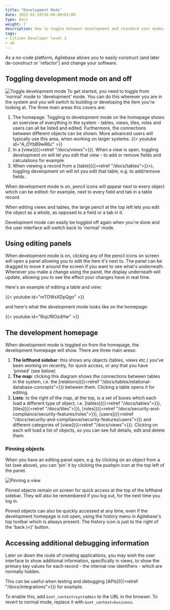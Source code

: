 ```yaml
---
title: "Development Mode"
date: 2022-02-18T16:40:00+01:00
type: docs
weight: 7
description: How to toggle between development and standard user modes
tags:
- Citizen Developer level 2
- v6
---
```

As a no-code platform, Agilebase allows you to easily construct (and later de-construct or 'refactor') and change your software.

## Toggling development mode on and off
![Toggle development mode](/toggle-build-mode.png)
To get started, you need to toggle from 'normal' mode to 'development' mode. You can do this wherever you are in the system and you will switch to building or developing the item you're looking at. The three main areas this covers are:
1. The homepage. Toggling to development mode on the homepage shows an overview of everything in the system - tables, views, tiles, roles and users can all be listed and edited. Furthermore, the connections between different objects can be shown. More advanced users will typically use this area, when working on larger systems. {{< youtube id="A_OYbB9wR6c" >}}
2. In a [view]({{<relref "/docs/views">}}). When a view is open, toggling development on will let you edit that view - to add or remove fields and calculations for example.
3. When viewing a record from a [table]({{<relref "/docs/tables">}}>), toggling development on will let you edit that table, e.g. to add/remove fields.

When development mode is on, pencil icons will appear next to every object which can be edited: for example, next to every field and tab in a table record.

When editing views and tables, the large pencil at the top left lets you edit the object as a whole, as opposed to a field or a tab in it.

Development mode can easily be toggled off again when you're done and the user interface will switch back to 'normal' mode.

## Using editing panels
When development mode is on, clicking any of the pencil icons on screen will open a panel allowing you to edit the item it's next to. The panel can be dragged to move it around the screen if you want to see what's underneath. Whenever you make a change using the panel, the display underneath will update, allowing you to see the effect your changes have in real time.

Here's an example of editing a table and view:

{{< youtube id="mTOWsXDpQgo" >}}

and here's what the development mode looks like on the homepage:

{{< youtube id="Rojcf6OzdHw" >}}

## The development homepage
When development mode is toggled on from the homepage, the development homepage will show. There are three main areas:
1. **The lefthand sidebar**: this shows any objects (tables, views etc.) you've been working on recently, for quick access, or any that you have 'pinned' (see below)
2. **The map**: clicking this diagram shows the connections between tables in the system, i.e. the [relations]({{<relref "/docs/tables/relational-database-concepts">}}) between them. Clicking a table opens it for editing.
3. **Lists**: to the right of the map, at the top, is a set of boxes which each load a different type of object, i.e. [tables]({{<relref "/docs/tables">}}), [tiles]({{<relref "/docs/tiles">}}), [roles]({{<relref "/docs/security-and-compliance/security-features/roles">}}), [users]({{<relref "/docs/security-and-compliance/security-features/users">}}) and different categories of [view]({{<relref "/docs/views">}}). Clicking on each will load a list of objects, so you can see full details, edit and delete them.

### Pinning objects
When you have an editing panel open, e.g. by clicking on an object from a list (see above), you can 'pin' it by clicking the pushpin icon at the top left of the panel.

![Pinning a view](/pinning.png)

Pinned objects remain on screen for quick access at the top of the lefthand sidebar. They will also be remembered if you log out, for the next time you log in.

Pinned objects can also be quickly accessed at any time, even if the development homepage is not open, using the history menu in Agilebase's top toolbar which is always present. The history icon is just to the right of the 'back (&lt;)' button.

## Accessing additional debugging information

Later on down the route of creating applications, you may wish the user interface to show additional information, specifically in views, to show the primary key values for each record - the internal row identifiers - which are normally hidden.

This can be useful when testing and debugging [APIs]({{<relref "/docs/integrations">}}) for example.

To enable this, add `&set_context=systadmin` to the URL in the browser. To revert to normal mode, replace it with `&set_context=business`.
